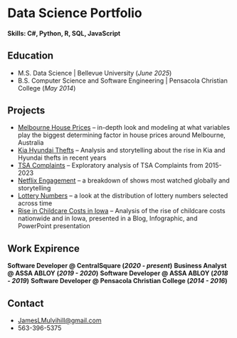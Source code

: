 # Data Science Portfolio

#### Skills: C#, Python, R, SQL, JavaScript

## Education
- M.S. Data Science | Bellevue University (_June 2025_)
- B.S. Computer Science and Software Engineering | Pensacola Christian College (_May 2014_)

## Projects
-	[Melbourne House Prices](https://github.com/JamesLMulvihill/MelbourneHousePrices) – in-depth look and modeling at what variables play the biggest determining factor in house prices around Melbourne, Australia
-	[Kia Hyundai Thefts](https://github.com/JamesLMulvihill/KiaHyundaiThefts) – Analysis and storytelling about the rise in Kia and Hyundai thefts in recent years
- [TSA Complaints](https://github.com/JamesLMulvihill/TSAComplaints) – Exploratory analysis of TSA Complaints from 2015-2023
- [Netflix Engagement](https://github.com/JamesLMulvihill/NetflixEngagement) – a breakdown of shows most watched globally and storytelling
- [Lottery Numbers](https://github.com/JamesLMulvihill/LotteryNumbers) – a look at the distribution of lottery numbers selected across time
- [Rise in Childcare Costs in Iowa](https://github.com/JamesLMulvihill/ChildcareCosts) – Analysis of the rise of childcare costs nationwide and in Iowa, presented in a Blog, Infographic, and PowerPoint presentation

## Work Expirence
**Software Developer @ CentralSquare (_2020 - present_)**
**Business Analyst @ ASSA ABLOY (_2019 - 2020_)**
**Software Developer @ ASSA ABLOY (_2018 - 2019_)**
**Software Developer @ Pensacola Christian College (_2014 - 2016_)**

## Contact 
- JamesLMulvihill@gmail.com
- 563-396-5375

